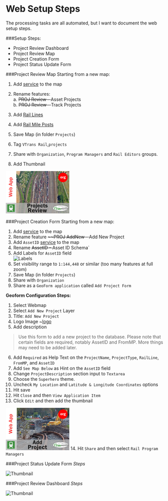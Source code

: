 Web Setup Steps
===============

The processing tasks are all automated, but I want to document the web setup steps.

###Setup Steps:
- Project Review Dashboard 
- Project Review Map 
- Project Creation Form 
- Project Status Update Form 

###Project Review Map
Starting from a new map:  
1. Add [service](http://vtransmap01.aot.state.vt.us/arcgis/rest/services/Rail/PROJ_Review/FeatureServer) to the map  
2. Rename features:  
  a. <del>PROJ Review - </del> Asset Projects    
  b. <del>PROJ Review - </del> Track Projects  

3. Add [Rail Lines](http://vtransmap01.aot.state.vt.us/arcgis/rest/services/Rail/Rail_Lines/MapServer)
4. Add [Rail Mile Posts](http://vtransmap01.aot.state.vt.us/arcgis/rest/services/Rail/Rail_MilePosts/MapServer)
5. Save Map (in folder `Projects`)
6. Tag `VTrans Rail`,`projects`
7. Share with `Organization`, `Program Managers` and `Rail Editors` groups.
8. Add Thumbnail   

![Thumbnail](https://raw.githubusercontent.com/VTrans-Rail/Project-Web-GIS/master/img/PROJ_Review.png)

###Project Creation Form
Starting from a new map:  
1. Add [service](http://vtransmap01.aot.state.vt.us/arcgis/rest/services/Rail/PROJ_AddNew/FeatureServer) to the map  
2. Rename feature <del>~~PROJ AddNew - </del>Add New Project  
3. Add `AssetID` [service](http://vtransmap01.aot.state.vt.us/arcgis/rest/services/Rail/AssetID/FeatureServer/0) to the map  
4. Rename <del>AssetID - </del> Asset ID Schema`  
5. Add Labels for `AssetID` field   
![Labels]()
6. Set visibility range to `1:144,448` or similar (too many features at full zoom)
7. Save Map (in folder `Projects`)
8. Share with `Organization`  
9. Share as a `GeoForm application` called `Add Project Form`    

**Geoform Configuration Steps:**

1. Select Webmap  
2. Select `Add New Project` Layer  
3. Title: `Add New Project`
4. Logo Image ~[logo](https://raw.githubusercontent.com/VTrans-Rail/Project-Web-GIS/master/img/logo-med.png)
5. Add description

>Use this form to add a new project to the database. Please note that certain fields are required, notably AssetID and FromMP.
> More things may need to be added later.

6. Add `Required` as Help Text on the `ProjectName`, `ProjectType`, `RailLine`, `FromMP`, and `AssetID`  
7. Add `See Map Below` as Hint on the `AssetID` field  
8. Change `ProjectDescription` section input to `Textarea`  
9. Choose the `Superhero` theme.  
10. Uncheck `My Location` and `Latitude & Longitude Coordinates` options  
11. Hit save
12. Hit `Close` and then `View Application Item`  
13. Click `Edit` and then add the thumbnail    

![Thumbnail](https://raw.githubusercontent.com/VTrans-Rail/Project-Web-GIS/master/img/PROJ_Add.png)
14. Hit `Share` and then select `Rail Program Managers`


###Project Status Update Form
_Steps_

![Thumbnail]()

###Project Review Dashboard
_Steps_

![Thumbnail]()
